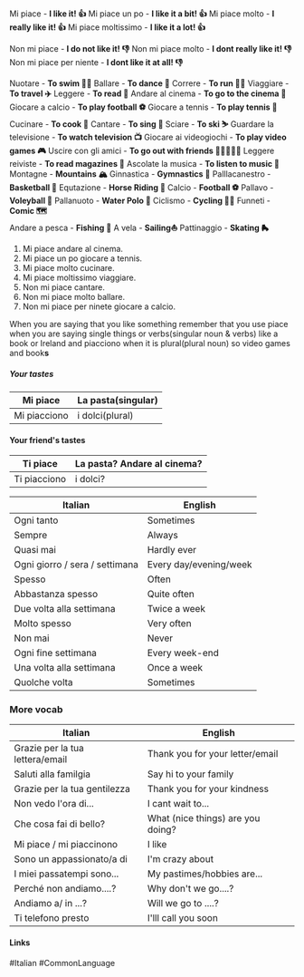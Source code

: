 
Mi piace - **I like it! 👍**
Mi piace un po - **I like it a bit! 👍**
Mi piace molto - **I really like it! 👍**
Mi piace moltissimo - **I like it a lot! 👍**

Non mi piace - **I do not like it! 👎**
Non mi piace molto - **I dont really like it! 👎**
Non mi piace per niente - **I dont like it at all! 👎**

Nuotare - **To swim 🏊‍♂️**
Ballare - **To dance 💃**
Correre - **To run 🏃‍♂️**
Viaggiare - **To travel ✈️**
Leggere - **To read 📖**
Andare al cinema - **To go to the cinema 🎥**
Giocare a calcio - **To play football ⚽**
Giocare a tennis - **To play tennis 🎾**
Cucinare - **To cook 🍳**
Cantare - **To sing 🎤**
Sciare - **To ski ⛷️**
Guardare la televisione - **To watch television 📺**
Giocare ai videogiochi - **To play video games 🎮**
Uscire con gli amici - **To go out with friends 🧑🏻‍🤝‍🧑🏻**
Leggere reiviste - **To read magazines 📰**
Ascolate la musica - **To listen to music 🎵**
Montagne - **Mountains 🏔️**
Ginnastica - **Gymnastics 🤸**
Palllacanestro - **Basketball 🏀**
Equtazione - **Horse Riding 🐎**
Calcio - **Football ⚽**
Pallavo - **Voleyball 🏐**
Pallanuoto - **Water Polo 🤽**
Ciclismo - **Cycling 🚴‍♂️**
Funneti - **Comic 🗺️**   
Andare a pesca - **Fishing 🎣**
A vela - **Sailing⛵**
Pattinaggio - **Skating 🛼**

1. Mi piace andare al cinema.
2. Mi piace un po giocare a tennis.
3. Mi piace molto cucinare.
4. Mi piace moltissimo viaggiare.
5. Non mi piace cantare.
6. Non mi piace molto ballare.
7. Non mi piace per ninete giocare a calcio.

When you are saying that you like something remember that you use piace when you are saying single things or verbs(singular noun & verbs) like a book or Ireland and piacciono when it is plural(plural noun) so video games and book**s**

##### Your tastes

 | Mi piace     | La pasta(singular) |
 | ------------ | ------------------ |
 | Mi piacciono | i dolci(plural)    |

#### Your friend's tastes

| Ti piace     | La pasta? Andare al cinema? | 
| ------------ | --------------------------- |
| Ti piacciono | i dolci?                    |

| Italian                        | English                |
| ------------------------------ | ---------------------- |
| Ogni tanto                     | Sometimes              |
| Sempre                         | Always                 |
| Quasi mai                      | Hardly ever            |
| Ogni giorro / sera / settimana | Every day/evening/week |
| Spesso                         | Often                  |
| Abbastanza spesso              | Quite often            |
| Due volta alla settimana       | Twice a week           |
| Molto spesso                   | Very often             |
| Non mai                        | Never                  |
| Ogni fine settimana            | Every week-end         |
| Una volta alla settimana       | Once a week            |
| Quolche volta                  | Sometimes              | 

### More vocab

| Italian                         | English                           |
| ------------------------------- | --------------------------------- |
| Grazie per la tua lettera/email | Thank you for your letter/email   |
| Saluti alla familgia            | Say hi to your family             |
| Grazie per la tua gentilezza    | Thank you for your kindness       |
| Non vedo l'ora di...            | I cant wait to...                 |
| Che cosa fai di bello?          | What (nice things) are you doing? |
| Mi piace / mi piaccinono        | I like                            |
| Sono un appassionato/a di       | I'm crazy about                   |
| I miei passatempi sono...       | My pastimes/hobbies are...        |
| Perché non andiamo....?         | Why don't we go....?              |
| Andiamo a/ in ...?              | Will we go to ....?               |
| Ti telefono presto              | I'lll call you soon                                  |

#### Links
#Italian #CommonLanguage 